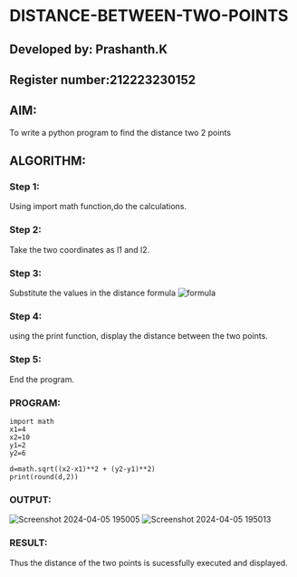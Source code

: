 # DISTANCE-BETWEEN-TWO-POINTS
## Developed by: Prashanth.K
## Register number:212223230152

## AIM:
To write a python program to find the distance two 2 points
## ALGORITHM:
### Step 1: 
Using import math function,do the calculations.
### Step 2: 
Take the two coordinates as l1 and l2.
### Step 3: 
Substitute the values in the distance formula  ![formula](/formula.JPG)
### Step 4: 
using the print function, display the distance between the two points.
### Step 5: 
End the program.
### PROGRAM:
```
import math
x1=4
x2=10
y1=2
y2=6

d=math.sqrt((x2-x1)**2 + (y2-y1)**2)
print(round(d,2))
```
  


### OUTPUT:
![Screenshot 2024-04-05 195005](https://github.com/PRASHANTHRATHI/DISTANCE-BETWEEN-TWO-POINTS/assets/145743120/3d2bc5b3-dd3b-47e4-b88e-99daa806017a)
![Screenshot 2024-04-05 195013](https://github.com/PRASHANTHRATHI/DISTANCE-BETWEEN-TWO-POINTS/assets/145743120/d6abf03d-cf9b-4215-bd99-96ce32c4ec3d)




### RESULT:
Thus the distance of the two points is sucessfully executed and displayed.
